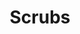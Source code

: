 ---
inv_num: 2019-046
add_credit:
url: 2019-046-scrubs
title: Scrubs
year: '2019'
display_year: '2019'
medium: Composition for pipe organ
dims:
pitch: Composition for organ - edited Toccata and Fugue in D minor, BWV 565. Written
  for Hampus Linwdall for Art Night London 2019.
ps:
live_url:
youtube:
related_code:
subheading:
download: Cory-Arcangel-Scrubs.pdf
commission:
related:
layout: things-i-made
---